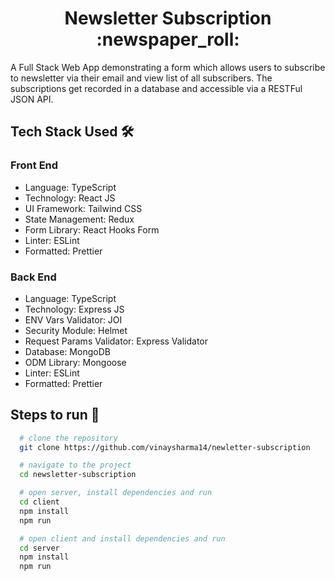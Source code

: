<h1 align="center">Newsletter Subscription :newspaper_roll:</h1>

A Full Stack Web App demonstrating a form which allows users to subscribe to newsletter via their email and view list of all subscribers. The subscriptions get recorded in a database and accessible via a RESTFul JSON API.

## Tech Stack Used :hammer_and_wrench:

### Front End

- Language: TypeScript
- Technology: React JS
- UI Framework: Tailwind CSS
- State Management: Redux
- Form Library: React Hooks Form
- Linter: ESLint
- Formatted: Prettier

### Back End

- Language: TypeScript
- Technology: Express JS
- ENV Vars Validator: JOI
- Security Module: Helmet
- Request Params Validator: Express Validator
- Database: MongoDB
- ODM Library: Mongoose
- Linter: ESLint
- Formatted: Prettier

## Steps to run :rocket:

```bash
  # clone the repository
  git clone https://github.com/vinaysharma14/newletter-subscription

  # navigate to the project
  cd newsletter-subscription

  # open server, install dependencies and run
  cd client
  npm install
  npm run

  # open client and install dependencies and run
  cd server
  npm install
  npm run
```
